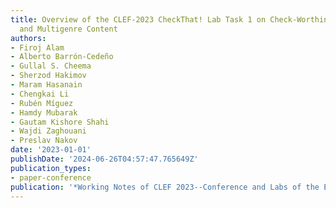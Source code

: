 ```yaml
---
title: Overview of the CLEF-2023 CheckThat! Lab Task 1 on Check-Worthiness in Multimodal
  and Multigenre Content
authors:
- Firoj Alam
- Alberto Barrón-Cedeño
- Gullal S. Cheema
- Sherzod Hakimov
- Maram Hasanain
- Chengkai Li
- Rubén Míguez
- Hamdy Mubarak
- Gautam Kishore Shahi
- Wajdi Zaghouani
- Preslav Nakov
date: '2023-01-01'
publishDate: '2024-06-26T04:57:47.765649Z'
publication_types:
- paper-conference
publication: '*Working Notes of CLEF 2023--Conference and Labs of the Evaluation Forum*'
---
```

